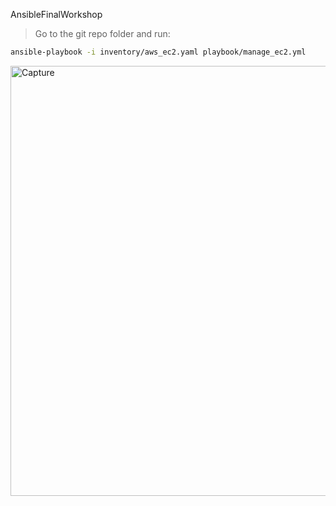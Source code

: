AnsibleFinalWorkshop


> Go to the git repo folder and run:
```bash
ansible-playbook -i inventory/aws_ec2.yaml playbook/manage_ec2.yml
```
<img width="1055" height="688" alt="Capture"/>
